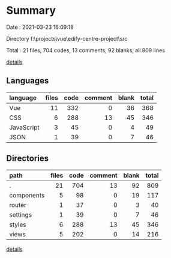 # Summary

Date : 2021-03-23 16:09:18

Directory f:\projects\vue\edify-centre-project\src

Total : 21 files,  704 codes, 13 comments, 92 blanks, all 809 lines

[details](details.md)

## Languages
| language | files | code | comment | blank | total |
| :--- | ---: | ---: | ---: | ---: | ---: |
| Vue | 11 | 332 | 0 | 36 | 368 |
| CSS | 6 | 288 | 13 | 45 | 346 |
| JavaScript | 3 | 45 | 0 | 4 | 49 |
| JSON | 1 | 39 | 0 | 7 | 46 |

## Directories
| path | files | code | comment | blank | total |
| :--- | ---: | ---: | ---: | ---: | ---: |
| . | 21 | 704 | 13 | 92 | 809 |
| components | 5 | 98 | 0 | 19 | 117 |
| router | 1 | 37 | 0 | 3 | 40 |
| settings | 1 | 39 | 0 | 7 | 46 |
| styles | 6 | 288 | 13 | 45 | 346 |
| views | 5 | 202 | 0 | 14 | 216 |

[details](details.md)